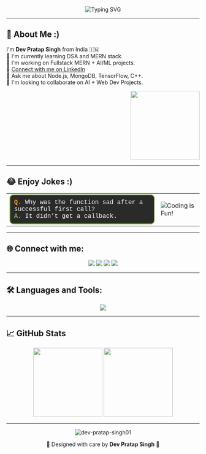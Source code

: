 
<p align="center">
  <img src="https://readme-typing-svg.demolab.com?font=Fira+Code&weight=600&size=24&pause=1000&color=F75C7E&center=true&vCenter=true&width=600&lines=Hi,+I'm+Dev+Pratap+Singh;AI+%7C+ML+%7C+MERN+Dev+%7C+Student+@+PSIT;Welcome+to+my+GitHub+Universe!" alt="Typing SVG" />
</p>

---

## 👋 About Me :)

I'm **Dev Pratap Singh** from India 🇮🇳  
🌱 I'm currently learning DSA and MERN stack.  
🚀 I'm working on Fullstack MERN + AI/ML projects.  
🔗 [Connect with me on LinkedIn](https://www.linkedin.com/in/dev-pratap-singh-393951298/)  
💬 Ask me about Node.js, MongoDB, TensorFlow, C++.  
🤝 I'm looking to collaborate on AI + Web Dev Projects.

<p align="right">
  <img src="https://cdn.dribbble.com/users/1162077/screenshots/3848914/programmer.gif" height="180"/>
</p>

---

## 😂 Enjoy Jokes :)

<table>
  <tr>
    <td>
      <div style="border: 2px solid #8BC34A; border-radius: 10px; padding: 10px; background-color: #2a2a2a; color: #fff; font-family: 'Courier New', Courier, monospace;">
        <b style="color: orange;">Q.</b> Why was the function sad after a successful first call?<br>
        <b style="color: #8BC34A;">A.</b> It didn’t get a callback.
      </div>
    </td>
    <td>
      <img src="https://readme-typing-svg.herokuapp.com?font=Dancing+Script&weight=700&size=30&duration=5000&pause=1000&color=00CFFF&width=700&lines=Coding+is+Fun!" alt="Coding is Fun!" />
    </td>
  </tr>
</table>

---

## 🌐 Connect with me:

<p align="center">
  <a href="mailto:devsingh.11.2003@gmail.com"><img src="https://img.icons8.com/fluency/48/gmail.png"/></a>
  <a href="https://www.linkedin.com/in/dev-pratap-singh-393951298/"><img src="https://img.icons8.com/fluency/48/linkedin.png"/></a>
  <a href="https://github.com/Dev-pratap-singh01"><img src="https://img.icons8.com/fluency/48/github.png"/></a>
  <a href="#"><img src="https://img.icons8.com/fluency/48/twitter.png"/></a>
</p>

---

## 🛠️ Languages and Tools:

<div align="center">
  <img src="https://skillicons.dev/icons?i=react,nextjs,typescript,git,nodejs,cpp,html,js,css,github,bootstrap,tailwind,mongodb" />
</div>

---

## 📈 GitHub Stats

<p align="center">
  <img src="https://github-readme-stats.vercel.app/api?username=Dev-pratap-singh01&show_icons=true&theme=tokyonight" height="180"/>
  <img src="https://github-readme-stats.vercel.app/api/top-langs/?username=Dev-pratap-singh01&layout=compact&theme=tokyonight" height="180"/>
</p>

---

<p align="center">
  <img src="https://komarev.com/ghpvc/?username=Dev-pratap-singh01&label=Profile%20views&color=brightgreen&style=flat" alt="dev-pratap-singh01" />
</p>

<p align="center">
  💖 Designed with care by <strong>Dev Pratap Singh</strong> 🙏
</p>
